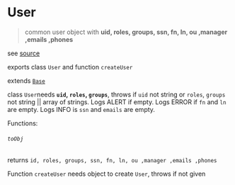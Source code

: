 
# User

> common user object with **uid, roles, groups, ssn, fn, ln, ou ,manager ,emails ,phones**

see [source](../../../../src/server/classes/base/user.mjs)

exports class `User` and function `createUser`

extends [`Base`](./base.md)

class `User`needs **`uid`, `roles`, `groups`**,
throws if `uid` not string or `roles`, `groups` not string || array of strings. 
Logs ALERT if empty.
Logs ERROR if `fn` and `ln` are empty.
Logs INFO is `ssn` and `emails` are empty.  


Functions:
###### `toObj` 
returns `id, roles, groups, ssn, fn, ln, ou ,manager ,emails ,phones`


Function `createUser` needs object to create `User`, throws if not given
